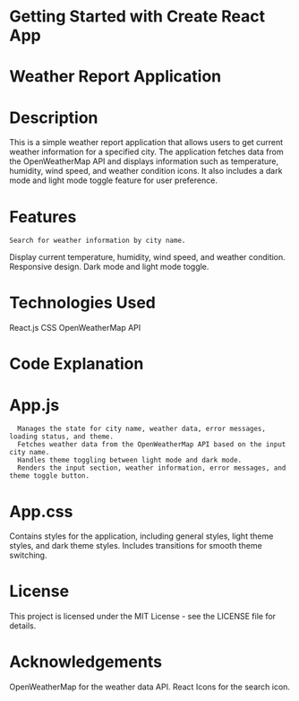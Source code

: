 # Getting Started with Create React App

# Weather Report Application
# Description

This is a simple weather report application that allows users to get current weather information for a specified city. The application fetches data from the OpenWeatherMap API and displays information such as temperature, humidity, wind speed, and weather condition icons. It also includes a dark mode and light mode toggle feature for user preference.

# Features
    Search for weather information by city name.
   Display current temperature, humidity, wind speed, and weather condition.
   Responsive design.
   Dark mode and light mode toggle.
# Technologies Used
  React.js
  CSS
  OpenWeatherMap API 
# Code Explanation
   # App.js
      Manages the state for city name, weather data, error messages, loading status, and theme.
      Fetches weather data from the OpenWeatherMap API based on the input city name.
      Handles theme toggling between light mode and dark mode.
      Renders the input section, weather information, error messages, and theme toggle button.
   # App.css
Contains styles for the application, including general styles, light theme styles, and dark theme styles.
Includes transitions for smooth theme switching.

# License
 This project is licensed under the MIT License - see the LICENSE file for details.

# Acknowledgements
  OpenWeatherMap for the weather data API.
  React Icons for the search icon.

